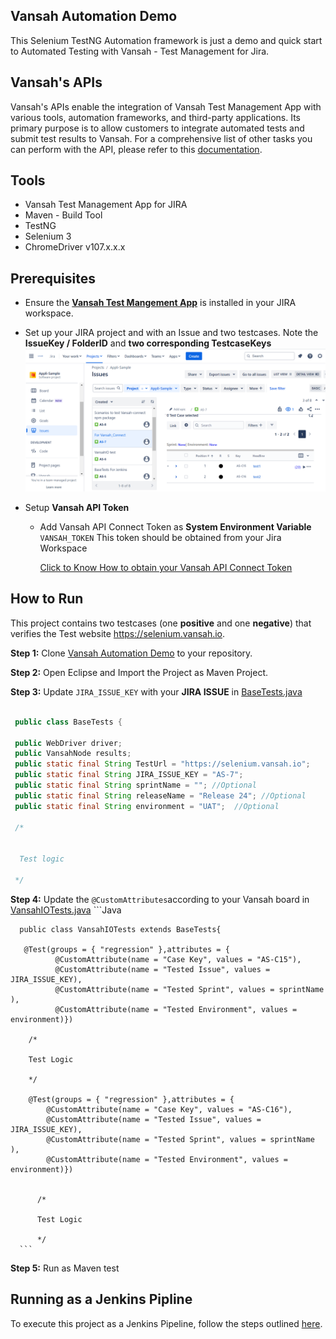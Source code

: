 ## Vansah Automation Demo

This Selenium TestNG Automation framework is just a demo and quick start to Automated Testing with Vansah - Test Management for Jira.

## Vansah's APIs


Vansah's APIs enable the integration of Vansah Test Management App with various tools, automation frameworks, and third-party applications. Its primary purpose is to allow customers to integrate automated tests and submit test results to Vansah. For a comprehensive list of other tasks you can perform with the API, please refer to this [documentation](https://apidoc.vansah.com/).


## Tools
<ul>
  <li>Vansah Test Management App for JIRA</li>
  <li>Maven - Build Tool</li>
  <li>TestNG</li>
  <li>Selenium 3</li>
  <li>ChromeDriver v107.x.x.x</li>
</ul>

## Prerequisites
  - Ensure the **[Vansah Test Mangement App](https://marketplace.atlassian.com/apps/1224250/vansah-test-management-for-jira?hosting=cloud&tab=overview)** is installed in your JIRA workspace.
- Set up your JIRA project and with an Issue and two testcases. Note the **IssueKey / FolderID** and  **two corresponding TestcaseKeys**
  ![Vansah_project](https://github.com/testpointcorp/connect-images/blob/main/JenkinsPipelineForVansahAutomationDemo/Jira_vansahProject.png)
- Setup **Vansah API Token**
       
  - Add Vansah API Connect Token as **System Environment Variable** `VANSAH_TOKEN`
    This token should be obtained from your Jira Workspace
    
    <a href="https://community.vansah.com/posts/how-to-generate-a-vansah-api-token-from-jira">Click to Know How to obtain your Vansah API Connect Token</a>


## How to Run

  This project contains two testcases (one **positive** and one **negative**) that verifies the Test website https://selenium.vansah.io.

**Step 1:** Clone [Vansah Automation Demo](https://github.com/testpointcorp/vansahSeleniumJavaDemo/tree/jenkins-job) to your repository.

**Step 2:** Open Eclipse and Import the Project as Maven Project.

**Step 3:** Update `JIRA_ISSUE_KEY` with your **JIRA ISSUE** in  [BaseTests.java](https://github.com/testpointcorp/vansahSeleniumJavaDemo/blob/jenkins-job/src/test/java/testpack/BaseTests.java) 
    
   ```Java
 
    public class BaseTests {

	public WebDriver driver;
	public VansahNode results;
	public static final String TestUrl = "https://selenium.vansah.io";
	public static final String JIRA_ISSUE_KEY = "AS-7";
	public static final String sprintName = ""; //Optional
	public static final String releaseName = "Release 24"; //Optional
	public static final String environment = "UAT";  //Optional
	
	/*
	
	 
	 Test logic
	
	*/

   ```
        


**Step 4:**  Update the `@CustomAttributes`according to your Vansah board in [VansahIOTests.java](https://github.com/testpointcorp/vansahSeleniumJavaDemo/blob/jenkins-job/src/test/java/testpack/VansahIOTests.java) 
    ```Java
   
   
      public class VansahIOTests extends BaseTests{
	
	   @Test(groups = { "regression" },attributes = {
			  @CustomAttribute(name = "Case Key", values = "AS-C15"),
		      @CustomAttribute(name = "Tested Issue", values = JIRA_ISSUE_KEY),
		      @CustomAttribute(name = "Tested Sprint", values = sprintName ),
		      @CustomAttribute(name = "Tested Environment", values = environment)})
		      
    	/* 
    	
    	Test Logic
    	
    	*/
    	
        @Test(groups = { "regression" },attributes = {
			@CustomAttribute(name = "Case Key", values = "AS-C16"),
		    @CustomAttribute(name = "Tested Issue", values = JIRA_ISSUE_KEY),
		    @CustomAttribute(name = "Tested Sprint", values = sprintName ),
		    @CustomAttribute(name = "Tested Environment", values = environment)})
		    
		    
		  /*
		  
		  Test Logic
		  
		  */
      ```
    




**Step 5:** Run as Maven test
    

## Running as a Jenkins Pipline
To execute this project as a Jenkins Pipeline, follow the steps outlined [here](https://github.com/testpointcorp/vansahSeleniumJavaDemo/blob/jenkins-job/Jenkins_Pipeline.md). 


    

